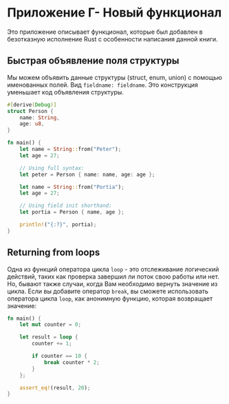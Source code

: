 # Приложение Г- Новый функционал

Это приложение описывает функционал, которые был добавлен в безотказную исполнение Rust
с особенности написания данной книги.

## Быстрая объявление поля структуры

Мы можем объявить данные структуры (struct, enum, union) с помощью именованных
полей. Вид `fieldname: fieldname`. Это конструкция уменьшает код объявления
структуры.

```rust
#[derive(Debug)]
struct Person {
    name: String,
    age: u8,
}

fn main() {
    let name = String::from("Peter");
    let age = 27;

    // Using full syntax:
    let peter = Person { name: name, age: age };

    let name = String::from("Portia");
    let age = 27;

    // Using field init shorthand:
    let portia = Person { name, age };

    println!("{:?}", portia);
}
```


## Returning from loops

Одна из функций оператора цикла `loop` - это отслеживание логический действий,
таких как проверка завершил ли поток свою работы или нет. Но, бывают также случаи,
когда Вам необходимо вернуть значение из цикла. Если вы добавите оператор `break`,
вы сможете использовать оператора цикла `loop`, как анонимную функцию, которая
возвращает значение:

```rust
fn main() {
    let mut counter = 0;

    let result = loop {
        counter += 1;

        if counter == 10 {
            break counter * 2;
        }
    };

    assert_eq!(result, 20);
}
```
